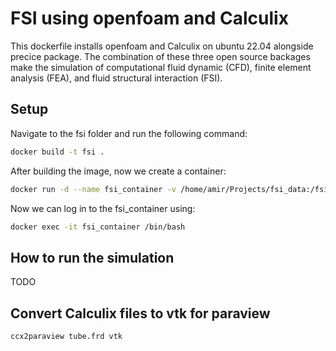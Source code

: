 # FSI using openfoam and Calculix

This dockerfile installs openfoam and Calculix on ubuntu 22.04 alongside precice package. The combination of these three open source backages make the simulation of computational fluid dynamic (CFD), finite element analysis (FEA), and fluid structural interaction (FSI).

## Setup 
Navigate to the fsi folder and run the following command:
```bash
docker build -t fsi .
```
After building the image, now we create a container:
```bash
docker run -d --name fsi_container -v /home/amir/Projects/fsi_data:/fsi_data fsi
```
Now we can log in to the fsi_container using:
```bash
docker exec -it fsi_container /bin/bash
```
## How to run the simulation
TODO

## Convert Calculix files to vtk for paraview
```bash
ccx2paraview tube.frd vtk
```
